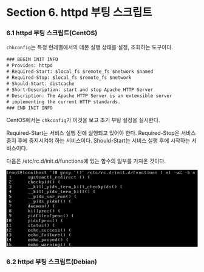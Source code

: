 # Section 6. httpd 부팅 스크립트

### 6.1 httpd 부팅 스크립트\(CentOS\)

`chkconfig`는 특정 런레벨에서의 데몬 실행 상태를 설정, 조회하는 도구이다.

```
### BEGIN INIT INFO
# Provides: httpd
# Required-Start: $local_fs $remote_fs $network $named
# Required-Stop: $local_fs $remote_fs $network
# Should-Start: distcache
# Short-Description: start and stop Apache HTTP Server
# Description: The Apache HTTP Server is an extensible server
# implementing the current HTTP standards.
### END INIT INFO
```

CentOS에서는 `chkconfig`가 이것을 보고 초기 부팅 설정을 실시한다.

Required-Start는 서비스 실행 전에 실행되고 있어야 한다. Required-Stop은 서비스 중지 후에 중지시켜야 하는 서비스이다. Should-Start는 서비스 실행 후에 시작하는 서비스이다.

다음은 /etc/rc.d/init.d/functions에 있는 함수의 일부를 가져온 것이다.

![](/assets/:etc:rc.d:init.d:functions.png)

### 6.2 httpd 부팅 스크립트\(Debian\)




